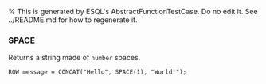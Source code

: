 % This is generated by ESQL's AbstractFunctionTestCase. Do no edit it. See ../README.md for how to regenerate it.

### SPACE
Returns a string made of `number` spaces.

```esql
ROW message = CONCAT("Hello", SPACE(1), "World!");
```
